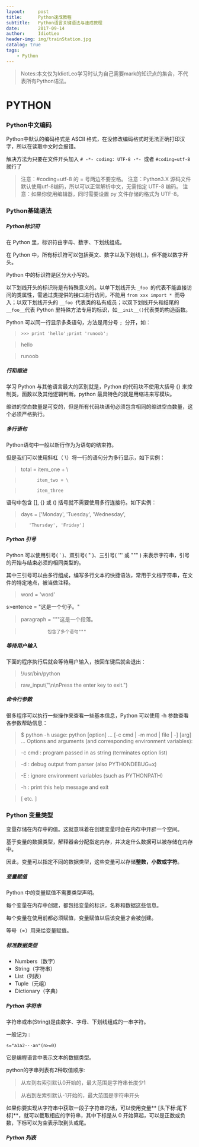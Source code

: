 ```yaml
---
layout:     post
title:      Python速成教程
subtitle:   Python语言关键语法与速成教程
date:       2017-09-14
author:     IdiotLeo
header-img: img/trainStation.jpg
catalog: true
tags:
    - Python
---
```


>Notes:本文仅为IdiotLeo学习时认为自己需要mark的知识点的集合，不代表所有Python语法。

# PYTHON

### Python中文编码

Python中默认的编码格式是 ASCII 格式，在没修改编码格式时无法正确打印汉字，所以在读取中文时会报错。

解决方法为只要在文件开头加入 `# -*- coding: UTF-8 -*- `或者 `#coding=utf-8` 就行了 

>注意：#coding=utf-8 的 = 号两边不要空格。
>注意：Python3.X 源码文件默认使用utf-8编码，所以可以正常解析中文，无需指定 UTF-8 编码。
>注意：如果你使用编辑器，同时需要设置 py 文件存储的格式为 UTF-8。

### Python基础语法

##### Python标识符

在 Python 里，标识符由字母、数字、下划线组成。

在 Python 中，所有标识符可以包括英文、数字以及下划线(_)，但不能以数字开头。

Python 中的标识符是区分大小写的。

以下划线开头的标识符是有特殊意义的。以单下划线开头 `_foo `的代表不能直接访问的类属性，需通过类提供的接口进行访问，不能用 `from xxx import * `而导入；以双下划线开头的 `__foo `代表类的私有成员；以双下划线开头和结尾的` __foo__ `代表 Python 里特殊方法专用的标识，如` __init__() `代表类的构造函数。

Python 可以同一行显示多条语句，方法是用分号 `; `分开，如：

> `>>> print 'hello';print 'runoob';`

> hello

> runoob

##### 行和缩进

学习 Python 与其他语言最大的区别就是，Python 的代码块不使用大括号 {} 来控制类，函数以及其他逻辑判断。python 最具特色的就是用缩进来写模块。

缩进的空白数量是可变的，但是所有代码块语句必须包含相同的缩进空白数量，这个必须严格执行。

##### 多行语句

Python语句中一般以新行作为为语句的结束符。

但是我们可以使用斜杠（ \）将一行的语句分为多行显示，如下实例：

>total = item_one + \

>           item_two + \

>           item_three

语句中包含 [], {} 或 () 括号就不需要使用多行连接符。如下实例：
>days = ['Monday', 'Tuesday', 'Wednesday',

>        'Thursday', 'Friday']

##### Python 引号

Python 可以使用引号( ' )、双引号( " )、三引号( ''' 或 """ ) 来表示字符串，引号的开始与结束必须的相同类型的。

其中三引号可以由多行组成，编写多行文本的快捷语法，常用于文档字符串，在文件的特定地点，被当做注释。

>word = 'word'

s>entence = "这是一个句子。"

>paragraph = """这是一个段落。

>               包含了多个语句"""

##### 等待用户输入

下面的程序执行后就会等待用户输入，按回车键后就会退出：

> !/usr/bin/python

>

>raw_input("\n\nPress the enter key to exit.")

##### 命令行参数

很多程序可以执行一些操作来查看一些基本信息，Python 可以使用 -h 参数查看各参数帮助信息：

>$ python -h 
>usage: python [option] ... [-c cmd | -m mod | file | -] [arg] ... Options and arguments (and corresponding environment variables): 

>-c cmd : program passed in as string (terminates option list) 

>-d     : debug output from parser (also PYTHONDEBUG=x) 

>-E     : ignore environment variables (such as PYTHONPATH) 

>-h     : print this help message and exit 
 
>[ etc. ] 

### Python 变量类型

变量存储在内存中的值。这就意味着在创建变量时会在内存中开辟一个空间。

基于变量的数据类型，解释器会分配指定内存，并决定什么数据可以被存储在内存中。

因此，变量可以指定不同的数据类型，这些变量可以存储**整数，小数或字符**。

##### 变量赋值

Python 中的变量赋值不需要类型声明。

每个变量在内存中创建，都包括变量的标识，名称和数据这些信息。

每个变量在使用前都必须赋值，变量赋值以后该变量才会被创建。

等号（=）用来给变量赋值。

##### 标准数据类型

- Numbers（数字）
- String（字符串）
- List（列表）
- Tuple（元组）
- Dictionary（字典）

##### Python 字符串

字符串或串(String)是由数字、字母、下划线组成的一串字符。

一般记为 :

`s="a1a2···an"(n>=0)`

它是编程语言中表示文本的数据类型。 

python的字串列表有2种取值顺序:

>从左到右索引默认0开始的，最大范围是字符串长度少1

>从右到左索引默认-1开始的，最大范围是字符串开头

如果你要实现从字符串中获取一段子字符串的话，可以使用变量** [头下标:尾下标]**，就可以截取相应的字符串，其中下标是从 0 开始算起，可以是正数或负数，下标可以为空表示取到头或尾。
 
##### Python 列表
